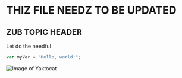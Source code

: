 # THIZ FILE NEEDZ TO BE UPDATED
## ZUB TOPIC HEADER

Let do the needful

``` javascript
var myVar = "Hello, world!";
```


![Image of Yaktocat](https://octodex.github.com/images/yaktocat.png)

